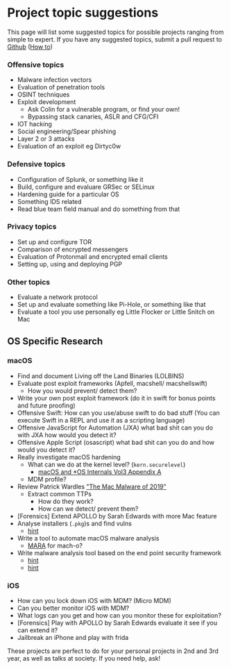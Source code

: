 # Project topic suggestions

This page will list some suggested topics for possible projects ranging from simple to expert. If you have any suggested topics, submit a pull request to [Github](https://github.com/AbertayHackers/) ([How to](https://wiki.hacksoc.co.uk/contributing/contributions/how-to))

### Offensive topics

- Malware infection vectors
- Evaluation of penetration tools
- OSINT techniques
- Exploit development
  - Ask Colin for a vulnerable program, or find your own!
  - Bypassing stack canaries, ASLR and CFG/CFI
- IOT hacking
- Social engineering/Spear phishing
- Layer 2 or 3 attacks
- Evaluation of an exploit eg Dirtyc0w

### Defensive topics

- Configuration of Splunk, or something like it
- Build, configure and evaluare GRSec or SELinux
- Hardening guide for a particular OS
- Something IDS related
- Read blue team field manual and do something from that

### Privacy topics

- Set up and configure TOR
- Comparison of encrypted messengers
- Evaluation of Protonmail and encrypted email clients
- Setting up, using and deploying PGP

### Other topics

- Evaluate a network protocol
- Set up and evaluate something like Pi-Hole, or something like that
- Evaluate a tool you use personally eg Little Flocker or Little Snitch on Mac

## OS Specific Research

### macOS

- Find and document Living off the Land Binaries (LOLBINS)
- Evaluate post exploit frameworks (Apfell, macshell/ macshellswift)
  - How you would prevent/ detect them?
- Write your own post exploit framework (do it in swift for bonus points and future proofing)
- Offensive Swift: How can you use/abuse swift to do bad stuff (You can execute Swift in a REPL and use it as a scripting language)
- Offensive JavaScript for Automation (JXA) what bad shit can you do with JXA how would you detect it?
- Offensive Apple Script (osascript) what bad shit can you do and how would you detect it?
- Really investigate macOS hardening
  - What can we do at the kernel level? (`kern.securelevel`)
    - [macOS and *OS Internals Vol3 Appendix A](http://newosxbook.com/files/moxii3/AppendixA.pdf)
  - MDM profile?
- Review Patrick Wardles ["The Mac Malware of 2019"](https://objective-see.com/blog/blog_0x53.html)
  - Extract common TTPs
    - How do they work?
    - How can we detect/ prevent them?
- [Forensics] Extend APOLLO by Sarah Edwards with more Mac feature
- Analyse installers (`.pkg`)s and find vulns
  - [hint](https://github.com/0xmachos/macos-scripts/commit/73403ff990164226ebe62c65977531e72af3e9bb#diff-3892527f3db79426cba00903ece969ab)
- Write a tool to automate macOS malware analysis
  - [MARA](https://github.com/xtiankisutsa/MARA_Framework) for mach-o?
- Write malware analysis tool based on the end point security framework
  - [hint](https://posts.specterops.io/detection-engineering-using-apples-endpoint-security-framework-affdbcb18b02)
  - [hint](https://www.jamf.com/blog/apples-new-endpoint-security-framework/)

### iOS

- How can you lock down iOS with MDM? (Micro MDM)
- Can you better monitor iOS with MDM?
- What logs can you get and how can you monitor these for exploitation?
- [Forensics] Play with APOLLO by Sarah Edwards evaluate it see if you can extend it?
- Jailbreak an iPhone and play with frida

These projects are perfect to do for your personal projects in 2nd and 3rd year, as well as talks at society. If you need help, ask!